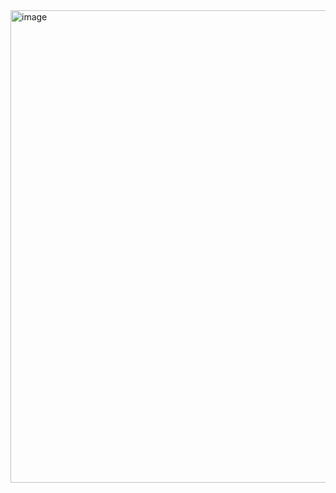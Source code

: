 <img width="508" height="756" alt="image" src="https://github.com/user-attachments/assets/d1f84068-a06b-4c05-b6bf-26947115f6d0" />
